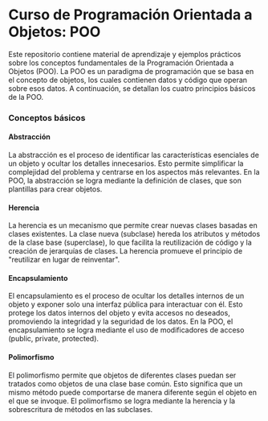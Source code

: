 # Curso de Programación Orientada a Objetos: POO

Este repositorio contiene material de aprendizaje y ejemplos prácticos sobre los conceptos fundamentales de la Programación Orientada a Objetos (POO). La POO es un paradigma de programación que se basa en el concepto de objetos, los cuales contienen datos y código que operan sobre esos datos. A continuación, se detallan los cuatro principios básicos de la POO.

### Conceptos básicos

#### Abstracción

La abstracción es el proceso de identificar las características esenciales de un objeto y ocultar los detalles innecesarios. Esto permite simplificar la complejidad del problema y centrarse en los aspectos más relevantes. En la POO, la abstracción se logra mediante la definición de clases, que son plantillas para crear objetos.

#### Herencia

La herencia es un mecanismo que permite crear nuevas clases basadas en clases existentes. La clase nueva (subclase) hereda los atributos y métodos de la clase base (superclase), lo que facilita la reutilización de código y la creación de jerarquías de clases. La herencia promueve el principio de "reutilizar en lugar de reinventar".

#### Encapsulamiento

El encapsulamiento es el proceso de ocultar los detalles internos de un objeto y exponer solo una interfaz pública para interactuar con él. Esto protege los datos internos del objeto y evita accesos no deseados, promoviendo la integridad y la seguridad de los datos. En la POO, el encapsulamiento se logra mediante el uso de modificadores de acceso (public, private, protected).

#### Polimorfismo

El polimorfismo permite que objetos de diferentes clases puedan ser tratados como objetos de una clase base común. Esto significa que un mismo método puede comportarse de manera diferente según el objeto en el que se invoque. El polimorfismo se logra mediante la herencia y la sobrescritura de métodos en las subclases.